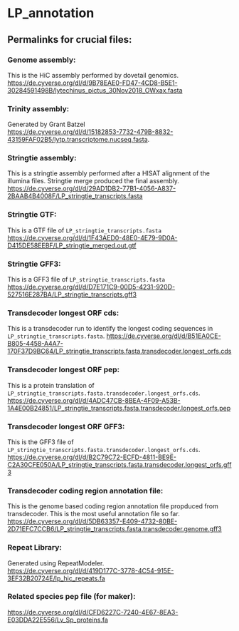 # LP_annotation

## Permalinks for crucial files:  
### Genome assembly:
This is the HiC assembly performed by dovetail genomics.  
https://de.cyverse.org/dl/d/9B78EAE0-FD47-4CD8-B5E1-30284591498B/lytechinus_pictus_30Nov2018_OWxax.fasta  

### Trinity assembly:  
Generated by Grant Batzel  
https://de.cyverse.org/dl/d/15182853-7732-479B-8832-43159FAF02B5/lytp.transcriptome.nucseq.fasta. 

### Stringtie assembly:  
This is a stringtie assembly performed after a HISAT alignment of the illumina files. Stringtie merge produced the final assembly.  
https://de.cyverse.org/dl/d/29AD1DB2-77B1-4056-A837-2BAAB4B4008F/LP_stringtie_transcripts.fasta  

### Stringtie GTF:  
This is a GTF file of `LP_stringtie_transcripts.fasta`  
https://de.cyverse.org/dl/d/1F43AED0-48E0-4E79-9D0A-D415DE58EEBF/LP_stringtie_merged.out.gtf

### Stringtie GFF3:  
This is a GFF3 file of `LP_stringtie_transcripts.fasta`  
https://de.cyverse.org/dl/d/D7E171C9-00D5-4231-920D-527516E287BA/LP_stringtie_transcripts.gff3  

### Transdecoder longest ORF cds: 
This is a transdecoder run to identify the longest coding sequences in `LP_stringtie_transcripts.fasta`. 
https://de.cyverse.org/dl/d/B51EA0CE-B805-4458-A4A7-170F37D9BC64/LP_stringtie_transcripts.fasta.transdecoder.longest_orfs.cds  

### Transdecoder longest ORF pep:  
This is a protein translation of `LP_stringtie_transcripts.fasta.transdecoder.longest_orfs.cds`.  
https://de.cyverse.org/dl/d/4ADC47CB-8BEA-4F09-A53B-1A4E00B24851/LP_stringtie_transcripts.fasta.transdecoder.longest_orfs.pep  

### Transdecoder longest ORF GFF3:  
This is the GFF3 file of `LP_stringtie_transcripts.fasta.transdecoder.longest_orfs.cds`.  
https://de.cyverse.org/dl/d/B2C79C72-ECFD-4811-BE9E-C2A30CFE050A/LP_stringtie_transcripts.fasta.transdecoder.longest_orfs.gff3 

### Transdecoder coding region annotation file:  
This is the genome based coding region annotation file propduced from transdecoder. This is the most useful annotation file so far.  
https://de.cyverse.org/dl/d/5DB63357-E409-4732-80BE-2D71EFC7CCB6/LP_stringtie_transcripts.fasta.transdecoder.genome.gff3

### Repeat Library:  
Generated using RepeatModeler.  
https://de.cyverse.org/dl/d/419D177C-3778-4C54-915E-3EF32B20724E/lp_hic_repeats.fa  

### Related species pep file (for maker):  
https://de.cyverse.org/dl/d/CFD6227C-7240-4E67-8EA3-E03DDA22E556/Lv_Sp_proteins.fa  

